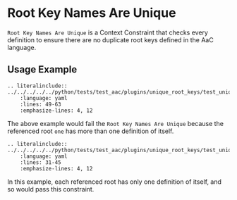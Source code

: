 # Root Key Names Are Unique
`Root Key Names Are Unique` is a Context Constraint that checks every definition to ensure there are no duplicate root keys defined in the AaC language.


## Usage Example
```{eval-rst}
.. literalinclude:: ../../../../../python/tests/test_aac/plugins/unique_root_keys/test_unique_root_keys.py
    :language: yaml
    :lines: 49-63
    :emphasize-lines: 4, 12
```
The above example would fail the `Root Key Names Are Unique` because the referenced root `one` has more than one definition of itself.


```{eval-rst}
.. literalinclude:: ../../../../../python/tests/test_aac/plugins/unique_root_keys/test_unique_root_keys.py
    :language: yaml
    :lines: 31-45
    :emphasize-lines: 4, 12 
```
In this example, each referenced root has only one definition of itself, and so would pass this constraint.